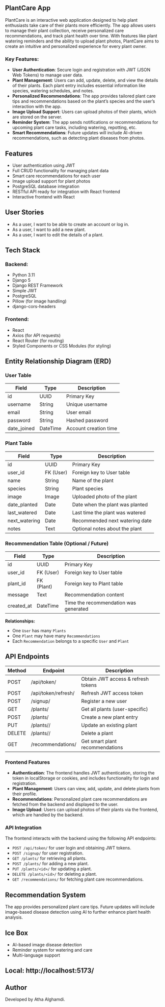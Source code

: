## PlantCare App

PlantCare is an interactive web application designed to help plant enthusiasts take care of their plants more efficiently. The app allows users to manage their plant collection, receive personalized care recommendations, and track plant health over time. With features like plant watering reminders and the ability to upload plant photos, PlantCare aims to create an intuitive and personalized experience for every plant owner.

### Key Features:

- **User Authentication**: Secure login and registration with JWT (JSON Web Tokens) to manage user data.
- **Plant Management**: Users can add, update, delete, and view the details of their plants. Each plant entry includes essential information like species, watering schedules, and notes.
- **Personalized Recommendations**: The app provides tailored plant care tips and recommendations based on the plant’s species and the user’s interaction with the app.
- **Image Upload Support**: Users can upload photos of their plants, which are stored on the server.
- **Reminder System**: The app sends notifications or recommendations for upcoming plant care tasks, including watering, repotting, etc.
- **Smart Recommendations**: Future updates will include AI-driven recommendations, such as detecting plant diseases from photos.

## Features

- User authentication using JWT
- Full CRUD functionality for managing plant data
- Smart care recommendations for each user
- Image upload support for plant photos
- PostgreSQL database integration
- RESTful API ready for integration with React frontend
- Interactive frontend with React

## User Stories
- As a user, I want to be able to create an account or log in.
- As a user, I want to add a new plant.
- As a user, I want to edit the details of a plant.

## Tech Stack

### Backend:
- Python 3.11
- Django 5
- Django REST Framework
- Simple JWT
- PostgreSQL
- Pillow (for image handling)
- django-cors-headers

### Frontend:
- React
- Axios (for API requests)
- React Router (for routing)
- Styled Components or CSS Modules (for styling)

## Entity Relationship Diagram (ERD)

### User Table

| Field      | Type      | Description              |
|------------|-----------|--------------------------|
| id         | UUID      | Primary Key              |
| username   | String    | Unique username          |
| email      | String    | User email               |
| password   | String    | Hashed password          |
| date_joined| DateTime  | Account creation time    |

### Plant Table

| Field           | Type      | Description                          |
|-----------------|-----------|--------------------------------------|
| id              | UUID      | Primary Key                          |
| user_id         | FK (User) | Foreign key to User table            |
| name            | String    | Name of the plant                    |
| species         | String    | Plant species                        |
| image           | Image     | Uploaded photo of the plant          |
| date_planted    | Date      | Date when the plant was planted      |
| last_watered    | Date      | Last time the plant was watered      |
| next_watering   | Date      | Recommended next watering date       |
| notes           | Text      | Optional notes about the plant       |

### Recommendation Table (Optional / Future)

| Field           | Type      | Description                            |
|-----------------|-----------|----------------------------------------|
| id              | UUID      | Primary Key                            |
| user_id         | FK (User) | Foreign key to User table              |
| plant_id        | FK (Plant)| Foreign key to Plant table             |
| message         | Text      | Recommendation content                 |
| created_at      | DateTime  | Time the recommendation was generated  |

**Relationships:**

- One `User` has many `Plants`
- One `Plant` may have many `Recommendations`
- Each `Recommendation` belongs to a specific `User` and `Plant`

## API Endpoints

| Method | Endpoint                | Description                      |
|--------|-------------------------|----------------------------------|
| POST   | /api/token/             | Obtain JWT access & refresh tokens |
| POST   | /api/token/refresh/     | Refresh JWT access token        |
| POST   | /signup/                | Register a new user             |
| GET    | /plants/                | Get all plants (user-specific)   |
| POST   | /plants/                | Create a new plant entry        |
| PUT    | /plants/<id>/           | Update an existing plant        |
| DELETE | /plants/<id>/           | Delete a plant                  |
| GET    | /recommendations/       | Get smart plant recommendations  |


### Frontend Features

- **Authentication**: The frontend handles JWT authentication, storing the token in localStorage or cookies, and includes functionality for login and registration.
- **Plant Management**: Users can view, add, update, and delete plants from their profile.
- **Recommendations**: Personalized plant care recommendations are fetched from the backend and displayed to the user.
- **Image Upload**: Users can upload photos of their plants via the frontend, which are handled by the backend.

### API Integration

The frontend interacts with the backend using the following API endpoints:
- `POST /api/token/` for user login and obtaining JWT tokens.
- `POST /signup/` for user registration.
- `GET /plants/` for retrieving all plants.
- `POST /plants/` for adding a new plant.
- `PUT /plants/<id>/` for updating a plant.
- `DELETE /plants/<id>/` for deleting a plant.
- `GET /recommendations/` for fetching plant care recommendations.

## Recommendation System

The app provides personalized plant care tips. Future updates will include image-based disease detection using AI to further enhance plant health analysis.

## Ice Box

- AI-based image disease detection
- Reminder system for watering and care
- Multi-language support

## Local:   http://localhost:5173/
## Author

Developed by Atha Alghamdi.

